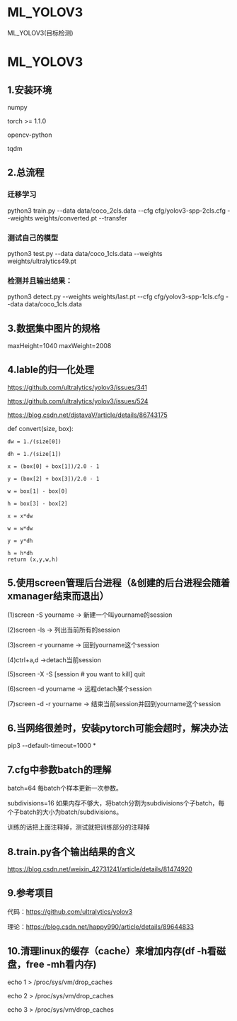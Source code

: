 # ML_YOLOV3
ML_YOLOV3(目标检测)
# ML_YOLOV3
## 1.安装环境
numpy

torch >= 1.1.0

opencv-python

tqdm
## 2.总流程
### 迁移学习
python3 train.py --data data/coco_2cls.data --cfg cfg/yolov3-spp-2cls.cfg --weights weights/converted.pt --transfer
### 测试自己的模型
python3 test.py --data data/coco_1cls.data --weights weights/ultralytics49.pt
### 检测并且输出结果：
python3 detect.py --weights weights/last.pt --cfg cfg/yolov3-spp-1cls.cfg --data data/coco_1cls.data
## 3.数据集中图片的规格
maxHeight=1040    maxWeight=2008
## 4.lable的归一化处理
https://github.com/ultralytics/yolov3/issues/341

https://github.com/ultralytics/yolov3/issues/524

https://blog.csdn.net/djstavaV/article/details/86743175

def convert(size, box):

    dw = 1./(size[0])
	
    dh = 1./(size[1])
	
    x = (box[0] + box[1])/2.0 - 1
	
    y = (box[2] + box[3])/2.0 - 1
	
    w = box[1] - box[0]
	
    h = box[3] - box[2]
	
    x = x*dw
	
    w = w*dw
	
    y = y*dh
	
    h = h*dh
    return (x,y,w,h)
## 5.使用screen管理后台进程（&创建的后台进程会随着xmanager结束而退出）
(1)screen -S yourname -> 新建一个叫yourname的session

(2)screen -ls         -> 列出当前所有的session

(3)screen -r yourname -> 回到yourname这个session

(4)ctrl+a,d           ->detach当前session

(5)screen -X -S [session # you want to kill] quit

(6)screen -d yourname -> 远程detach某个session

(7)screen -d -r yourname -> 结束当前session并回到yourname这个session
## 6.当网络很差时，安装pytorch可能会超时，解决办法
pip3 --default-timeout=1000 *
## 7.cfg中参数batch的理解
batch=64  每batch个样本更新一次参数。

subdivisions=16 如果内存不够大，将batch分割为subdivisions个子batch，每个子batch的大小为batch/subdivisions。

训练的话把上面注释掉，测试就把训练部分的注释掉
## 8.train.py各个输出结果的含义
https://blog.csdn.net/weixin_42731241/article/details/81474920
## 9.参考项目
代码：https://github.com/ultralytics/yolov3

理论：https://blog.csdn.net/happy990/article/details/89644833
## 10.清理linux的缓存（cache）来增加内存(df -h看磁盘，free -mh看内存)
echo 1 > /proc/sys/vm/drop_caches

echo 2 > /proc/sys/vm/drop_caches

echo 3 > /proc/sys/vm/drop_caches



